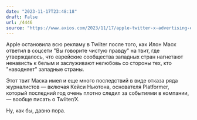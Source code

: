 ```yaml
---
date: "2023-11-17T23:48:18"
draft: False
url: /4446
source: "https://www.axios.com/2023/11/17/apple-twitter-x-advertising-elon-musk-antisemitism-ads"
---
```


Apple остановила всю рекламу в Twiiter после того, как Илон Маск ответил в соцсети "Вы говорите чистую правду" на твит, где утверждалось, что еврейские сообщества западных стран нагнетают ненависть к белым и заслуживают нелюбовь со стороны тех, кто "наводняет" западные страны.

Этот твит Маска имел и еще много последствий в виде отказа ряда журналистов — включая Кейси Ньютона, основателя Platformer, который последний год очень плотно следил за событиями в компании, — вообще писать о Twiiter/X. 

Ну, как бы, давно пора.
